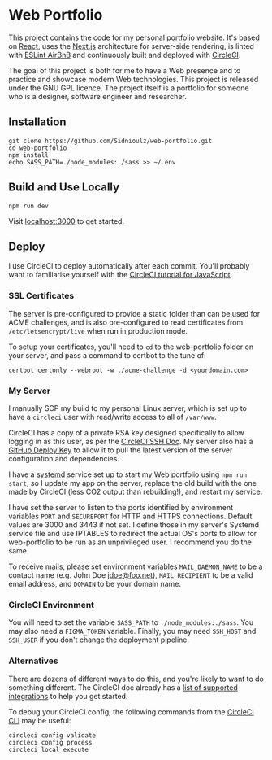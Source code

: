 # Web Portfolio

This project contains the code for my personal portfolio website. It's based on [React](https://reactjs.org/), uses the [Next.js](https://nextjs.org/) architecture for server-side rendering, is linted with [ESLint AirBnB](https://www.npmjs.com/package/eslint-config-airbnb) and continuously built and deployed with [CircleCI](https://circleci.com).

The goal of this project is both for me to have a Web presence and to practice and showcase modern Web technologies. This project is released under the GNU GPL licence. The project itself is a portfolio for someone who is a designer, software engineer and researcher.


## Installation

```
git clone https://github.com/Sidnioulz/web-portfolio.git
cd web-portfolio
npm install
echo SASS_PATH=./node_modules:./sass >> ~/.env
```

## Build and Use Locally

```
npm run dev
```

Visit [localhost:3000](localhost:3000) to get started.


## Deploy

I use CircleCI to deploy automatically after each commit. You'll probably want to familiarise yourself with the [CircleCI tutorial for JavaScript](https://circleci.com/docs/2.0/language-javascript/).

### SSL Certificates
The server is pre-configured to provide a static folder than can be used for ACME challenges, and is also pre-configured to read certificates from `/etc/letsencrypt/live` when run in production mode.

To setup your certificates, you'll need to `cd` to the web-portfolio folder on your server, and pass a command to certbot to the tune of:
```
certbot certonly --webroot -w ./acme-challenge -d <yourdomain.com>
```


### My Server

I manually SCP my build to my personal Linux server, which is set up to have a `circleci` user with read/write access to all of `/var/www`.

CircleCI has a copy of a private RSA key designed specifically to allow logging in as this user, as per the [CircleCI SSH Doc](https://circleci.com/docs/2.0/add-ssh-key/). My server also has a [GitHub Deploy Key](https://developer.github.com/v3/guides/managing-deploy-keys) to allow it to pull the latest version of the server configuration and dependencies.

I have a [systemd](https://www.freedesktop.org/wiki/Software/systemd/) service set up to start my Web portfolio using `npm run start`, so I update my app on the server, replace the old build with the one made by CircleCI (less CO2 output than rebuilding!), and restart my service.

I have set the server to listen to the ports identified by environment variables `PORT` and `SECUREPORT` for HTTP and HTTPS connections. Default values are 3000 and 3443 if not set. I define those in my server's Systemd service file and use IPTABLES to redirect the actual OS's ports to allow for web-portfolio to be run as an unprivileged user. I recommend you do the same.

To receive mails, please set environment variables `MAIL_DAEMON_NAME` to be a contact name (e.g. John Doe <jdoe@foo.net>), `MAIL_RECIPIENT` to be a valid email address, and `DOMAIN` to be your domain name.

### CircleCI Environment

You will need to set the variable `SASS_PATH` to `./node_modules:./sass`. You may also need a `FIGMA_TOKEN` variable. Finally, you may need `SSH_HOST` and `SSH_USER` if you don't change the deployment pipeline.

### Alternatives

There are dozens of different ways to do this, and you're likely to want to do something different. The CircleCI doc already has a [list of supported integrations](https://circleci.com/docs/2.0/deployment-integrations/) to help you get started.

To debug your CircleCI config, the following commands from the [CircleCI CLI](https://circleci.com/docs/2.0/local-cli/) may be useful:

```
circleci config validate
circleci config process
circleci local execute
```

